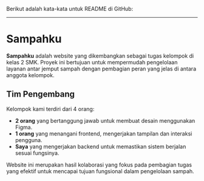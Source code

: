 Berikut adalah kata-kata untuk README di GitHub:

---

# Sampahku

**Sampahku** adalah website yang dikembangkan sebagai tugas kelompok di kelas 2 SMK. Proyek ini bertujuan untuk mempermudah pengelolaan layanan antar jemput sampah dengan pembagian peran yang jelas di antara anggota kelompok.

## Tim Pengembang
Kelompok kami terdiri dari 4 orang:
- **2 orang** yang bertanggung jawab untuk membuat desain menggunakan Figma.
- **1 orang** yang menangani frontend, mengerjakan tampilan dan interaksi pengguna.
- **Saya** yang mengerjakan backend untuk memastikan sistem berjalan sesuai fungsinya.

Website ini merupakan hasil kolaborasi yang fokus pada pembagian tugas yang efektif untuk mencapai tujuan fungsional dalam pengelolaan sampah.
